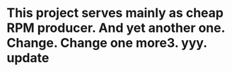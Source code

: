 # This project serves mainly as cheap RPM producer. And yet another one. Change. Change one more3. yyy. update
